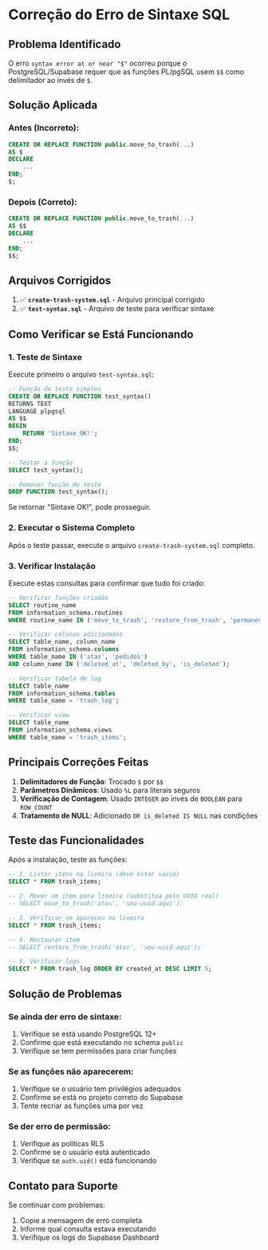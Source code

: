 # Correção do Erro de Sintaxe SQL

## Problema Identificado

O erro `syntax error at or near "$"` ocorreu porque o PostgreSQL/Supabase requer que as funções PL/pgSQL usem `$$` como delimitador ao invés de `$`.

## Solução Aplicada

### Antes (Incorreto):
```sql
CREATE OR REPLACE FUNCTION public.move_to_trash(...)
AS $
DECLARE
    ...
END;
$;
```

### Depois (Correto):
```sql
CREATE OR REPLACE FUNCTION public.move_to_trash(...)
AS $$
DECLARE
    ...
END;
$$;
```

## Arquivos Corrigidos

1. ✅ **`create-trash-system.sql`** - Arquivo principal corrigido
2. ✅ **`test-syntax.sql`** - Arquivo de teste para verificar sintaxe

## Como Verificar se Está Funcionando

### 1. Teste de Sintaxe
Execute primeiro o arquivo `test-syntax.sql`:

```sql
-- Função de teste simples
CREATE OR REPLACE FUNCTION test_syntax()
RETURNS TEXT
LANGUAGE plpgsql
AS $$
BEGIN
    RETURN 'Sintaxe OK!';
END;
$$;

-- Testar a função
SELECT test_syntax();

-- Remover função de teste
DROP FUNCTION test_syntax();
```

Se retornar "Sintaxe OK!", pode prosseguir.

### 2. Executar o Sistema Completo
Após o teste passar, execute o arquivo `create-trash-system.sql` completo.

### 3. Verificar Instalação
Execute estas consultas para confirmar que tudo foi criado:

```sql
-- Verificar funções criadas
SELECT routine_name 
FROM information_schema.routines 
WHERE routine_name IN ('move_to_trash', 'restore_from_trash', 'permanently_delete', 'cleanup_trash');

-- Verificar colunas adicionadas
SELECT table_name, column_name 
FROM information_schema.columns 
WHERE table_name IN ('atas', 'pedidos') 
AND column_name IN ('deleted_at', 'deleted_by', 'is_deleted');

-- Verificar tabela de log
SELECT table_name 
FROM information_schema.tables 
WHERE table_name = 'trash_log';

-- Verificar view
SELECT table_name 
FROM information_schema.views 
WHERE table_name = 'trash_items';
```

## Principais Correções Feitas

1. **Delimitadores de Função**: Trocado `$` por `$$`
2. **Parâmetros Dinâmicos**: Usado `%L` para literais seguros
3. **Verificação de Contagem**: Usado `INTEGER` ao invés de `BOOLEAN` para `ROW_COUNT`
4. **Tratamento de NULL**: Adicionado `OR is_deleted IS NULL` nas condições

## Teste das Funcionalidades

Após a instalação, teste as funções:

```sql
-- 1. Listar itens na lixeira (deve estar vazio)
SELECT * FROM trash_items;

-- 2. Mover um item para lixeira (substitua pelo UUID real)
-- SELECT move_to_trash('atas', 'seu-uuid-aqui');

-- 3. Verificar se apareceu na lixeira
SELECT * FROM trash_items;

-- 4. Restaurar item
-- SELECT restore_from_trash('atas', 'seu-uuid-aqui');

-- 5. Verificar logs
SELECT * FROM trash_log ORDER BY created_at DESC LIMIT 5;
```

## Solução de Problemas

### Se ainda der erro de sintaxe:
1. Verifique se está usando PostgreSQL 12+
2. Confirme que está executando no schema `public`
3. Verifique se tem permissões para criar funções

### Se as funções não aparecerem:
1. Verifique se o usuário tem privilégios adequados
2. Confirme se está no projeto correto do Supabase
3. Tente recriar as funções uma por vez

### Se der erro de permissão:
1. Verifique as políticas RLS
2. Confirme se o usuário está autenticado
3. Verifique se `auth.uid()` está funcionando

## Contato para Suporte

Se continuar com problemas:
1. Copie a mensagem de erro completa
2. Informe qual consulta estava executando
3. Verifique os logs do Supabase Dashboard